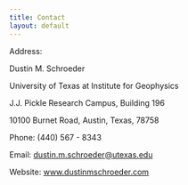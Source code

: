 ```yaml
---
title: Contact
layout: default
---
```

Address:

Dustin M. Schroeder

University of Texas at Institute for Geophysics

J.J. Pickle Research Campus, Building 196

10100 Burnet Road, Austin, Texas, 78758

Phone: (440) 567 - 8343

Email: dustin.m.schroeder@utexas.edu

Website: www.dustinmschroeder.com
